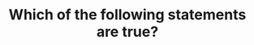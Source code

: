 ---
layout: answer
title: "Which of the following statements are true?"
blurb: "<p>EC2 is not a fully managed service. The user must apply OS patches and backup any important files or databases that exist on the EC2 instance.</p>
<p>Da"
quid: 33
---